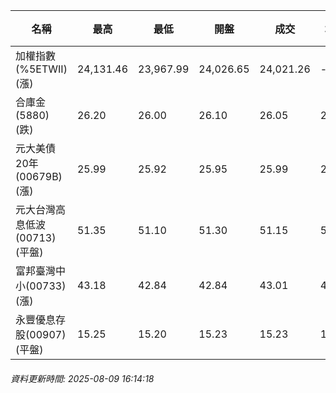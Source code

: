 | 名稱 | 最高 | 最低 | 開盤 | 成交 | 均價 | 成交金額(億) | 昨收 | 漲跌幅 | 漲跌 | 總量 | 昨量 | 振幅 |
| -------- | -------- | -------- | -------- |-------- | -------- | -------- |-------- |-------- |-------- | -------- | -------- |-------- |
|加權指數(%5ETWII) (漲)|24,131.46|23,967.99|24,026.65|24,021.26|-|4,214.34|24,003.77|0.07%|17.49|6,931,987|0|0.68%|
|合庫金(5880) (跌)|26.20|26.00|26.10|26.05|26.07|2.72|26.25|0.76%|0.20|10,419|10,456|0.76%|
|元大美債20年(00679B) (漲)|25.99|25.92|25.95|25.99|25.96|6.65|25.90|0.35%|0.09|25,598|60,775|0.27%|
|元大台灣高息低波(00713) (平盤)|51.35|51.10|51.30|51.15|51.20|3.38|51.15|0.00%|0.00|6,603|9,816|0.49%|
|富邦臺灣中小(00733) (漲)|43.18|42.84|42.84|43.01|43.03|0.494|42.20|1.92%|0.81|1,147|1,116|0.81%|
|永豐優息存股(00907) (平盤)|15.25|15.20|15.23|15.23|15.22|0.093|15.23|0.00%|0.00|611|1,145|0.33%|
###### 資料更新時間: 2025-08-09 16:14:18